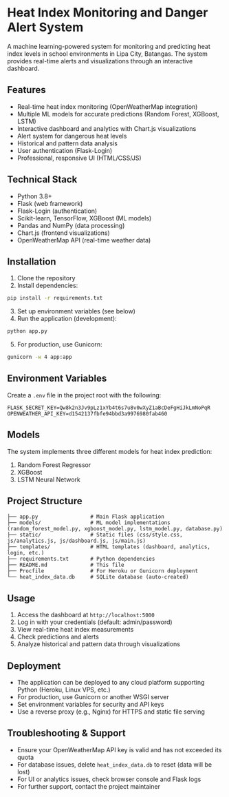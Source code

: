 # Heat Index Monitoring and Danger Alert System

A machine learning-powered system for monitoring and predicting heat index levels in school environments in Lipa City, Batangas. The system provides real-time alerts and visualizations through an interactive dashboard.

## Features

- Real-time heat index monitoring (OpenWeatherMap integration)
- Multiple ML models for accurate predictions (Random Forest, XGBoost, LSTM)
- Interactive dashboard and analytics with Chart.js visualizations
- Alert system for dangerous heat levels
- Historical and pattern data analysis
- User authentication (Flask-Login)
- Professional, responsive UI (HTML/CSS/JS)

## Technical Stack

- Python 3.8+
- Flask (web framework)
- Flask-Login (authentication)
- Scikit-learn, TensorFlow, XGBoost (ML models)
- Pandas and NumPy (data processing)
- Chart.js (frontend visualizations)
- OpenWeatherMap API (real-time weather data)

## Installation

1. Clone the repository
2. Install dependencies:
```bash
pip install -r requirements.txt
```

3. Set up environment variables (see below)
4. Run the application (development):
```bash
python app.py
```

5. For production, use Gunicorn:
```bash
gunicorn -w 4 app:app
```

## Environment Variables
Create a `.env` file in the project root with the following:
```
FLASK_SECRET_KEY=Qw8k2n3Jv9pLz1xYb4t6s7u8v0wXyZ1aBcDeFgHiJkLmNoPqR
OPENWEATHER_API_KEY=d1542137fbfe94bbd3a9976980fab460
```

## Models

The system implements three different models for heat index prediction:
1. Random Forest Regressor
2. XGBoost
3. LSTM Neural Network

## Project Structure

```
├── app.py                 # Main Flask application
├── models/                # ML model implementations (random_forest_model.py, xgboost_model.py, lstm_model.py, database.py)
├── static/                # Static files (css/style.css, js/analytics.js, js/dashboard.js, js/main.js)
├── templates/             # HTML templates (dashboard, analytics, login, etc.)
├── requirements.txt       # Python dependencies
├── README.md              # This file
├── Procfile               # For Heroku or Gunicorn deployment
└── heat_index_data.db     # SQLite database (auto-created)
```

## Usage

1. Access the dashboard at `http://localhost:5000`
2. Log in with your credentials (default: admin/password)
3. View real-time heat index measurements
4. Check predictions and alerts
5. Analyze historical and pattern data through visualizations

## Deployment

- The application can be deployed to any cloud platform supporting Python (Heroku, Linux VPS, etc.)
- For production, use Gunicorn or another WSGI server
- Set environment variables for security and API keys
- Use a reverse proxy (e.g., Nginx) for HTTPS and static file serving

## Troubleshooting & Support
- Ensure your OpenWeatherMap API key is valid and has not exceeded its quota
- For database issues, delete `heat_index_data.db` to reset (data will be lost)
- For UI or analytics issues, check browser console and Flask logs
- For further support, contact the project maintainer 